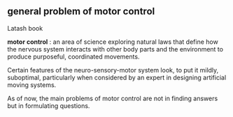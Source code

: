 ## general problem of motor control

Latash book

**motor control** : an area of science exploring natural laws that define how the nervous system interacts with other body parts and the environment to produce purposeful, coordinated movements.

Certain features of the neuro-sensory-motor system look, to put it mildly, suboptimal, particularly when considered by an expert in designing artificial moving systems.

As of now, the main problems of motor control are not in finding answers but in formulating questions.